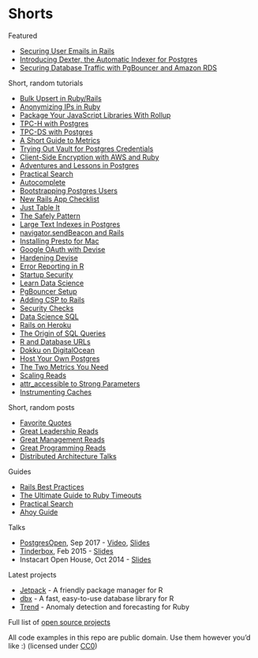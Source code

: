 # Shorts

Featured

- [Securing User Emails in Rails](https://shorts.dokkuapp.com/securing-user-emails-in-rails/)
- [Introducing Dexter, the Automatic Indexer for Postgres](https://medium.com/@ankane/introducing-dexter-the-automatic-indexer-for-postgres-5f8fa8b28f27)
- [Securing Database Traffic with PgBouncer and Amazon RDS](https://medium.com/@ankane/securing-database-traffic-with-pgbouncer-and-amazon-rds-c775b10bad75)

Short, random tutorials

- [Bulk Upsert in Ruby/Rails](Bulk-Upsert-Ruby-Rails.md)
- [Anonymizing IPs in Ruby](Anonymizing-IPs.md)
- [Package Your JavaScript Libraries With Rollup](Rollup.md)
- [TPC-H with Postgres](TPC-H.md)
- [TPC-DS with Postgres](TPC-DS.md)
- [A Short Guide to Metrics](Short-Guide-to-Metrics.md)
- [Trying Out Vault for Postgres Credentials](Trying-Out-Vault.md)
- [Client-Side Encryption with AWS and Ruby](AWS-Client-Side-Encryption.md)
- [Adventures and Lessons in Postgres](Scaling-Postgres.md)
- [Practical Search](https://github.com/ankane/practical-search)
- [Autocomplete](https://github.com/ankane/practical-search/blob/master/Autocomplete.md)
- [Bootstrapping Postgres Users](https://tech.instacart.com/bootstrapping-postgres-users-cd594e5f28e9)
- [New Rails App Checklist](New-Rails-App-Checklist.md)
- [Just Table It](Just-Table-It.md)
- [The Safely Pattern](Safely.md)
- [Large Text Indexes in Postgres](https://medium.com/@ankane/large-text-indexes-in-postgres-5d7f1677f89f)
- [navigator.sendBeacon and Rails](Navigator-Send-Beacon-Rails.md)
- [Installing Presto for Mac](Presto-Mac.md)
- [Google OAuth with Devise](Google-OAuth-with-Devise.md)
- [Hardening Devise](Hardening-Devise.md)
- [Error Reporting in R](Error-Reporting-R.md)
- [Startup Security](Startup-Security.md)
- [Learn Data Science](Learn-Data-Science.md)
- [PgBouncer Setup](PgBouncer-Setup.md)
- [Adding CSP to Rails](CSP-Rails.md)
- [Security Checks](Security-Checks.md)
- [Data Science SQL](Data-Science-SQL.md)
- [Rails on Heroku](Rails-on-Heroku.md)
- [The Origin of SQL Queries](The-Origin-of-SQL-Queries.md)
- [R and Database URLs](R-Postgres-and-Database-URLs.md)
- [Dokku on DigitalOcean](Dokku-Digital-Ocean.md)
- [Host Your Own Postgres](Host-Your-Own-Postgres.md)
- [The Two Metrics You Need](Two-Metrics.md)
- [Scaling Reads](Scaling-Reads.md)
- [attr_accessible to Strong Parameters](Strong-Parameters.md)
- [Instrumenting Caches](Instrumenting-Caches.md)

Short, random posts

- [Favorite Quotes](Favorite-Quotes.md)
- [Great Leadership Reads](Leadership-Reads.md)
- [Great Management Reads](Management-Reads.md)
- [Great Programming Reads](Programming-Reads.md)
- [Distributed Architecture Talks](Distributed-Architecture-Talks.md)

Guides

- [Rails Best Practices](https://github.com/ankane/rails-best-practices)
- [The Ultimate Guide to Ruby Timeouts](https://github.com/ankane/the-ultimate-guide-to-ruby-timeouts)
- [Practical Search](https://github.com/ankane/practical-search)
- [Ahoy Guide](https://github.com/ankane/ahoy_guide)

Talks

- [PostgresOpen](https://2017.postgresopen.org/), Sep 2017 - [Video](https://www.youtube.com/watch?v=Mni_1yTaNbE), [Slides](https://speakerdeck.com/ankane/how-postgres-could-index-itself)
- [Tinderbox](https://www.meetup.com/tinderbox/events/202613592/), Feb 2015 - [Slides](https://speakerdeck.com/ankane/grocery-hacking)
- Instacart Open House, Oct 2014 - [Slides](https://speakerdeck.com/ankane/from-the-store-to-your-door)

Latest projects

- [Jetpack](https://github.com/ankane/jetpack) - A friendly package manager for R
- [dbx](https://github.com/ankane/dbx) - A fast, easy-to-use database library for R
- [Trend](https://github.com/ankane/trend) - Anomaly detection and forecasting for Ruby

Full list of [open source projects](Open-Source-Projects.md)

All code examples in this repo are public domain. Use them however you’d like :) (licensed under [CC0](https://creativecommons.org/publicdomain/zero/1.0/))

